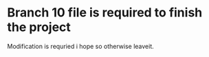 # Branch 10 file is required to finish the project

Modification is requried i hope so otherwise leaveit.
